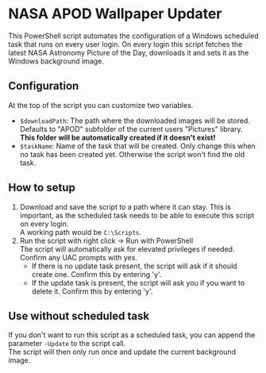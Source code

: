 # NASA APOD Wallpaper Updater
This PowerShell script automates the configuration of a Windows scheduled task that runs on every user login.
On every login this script fetches the latest NASA Astronomy Picture of the Day, downloads it and sets it as the Windows background image.

## Configuration
At the top of the script you can customize two variables.    
* `$downloadPath`: The path where the downloaded images will be stored. Defaults to "APOD" subfolder of the current users "Pictures" library.   
**This folder will be automatically created if it doesn't exist!**
* `$taskName`: Name of the task that will be created. Only change this when no task has been created yet. Otherwise the script won't find the old task.

## How to setup
1. Download and save the script to a path where it can stay. This is important, as the scheduled task needs to be able to execute this script on every login.  
A working path would be `C:\Scripts`.
2. Run the script with right click -> Run with PowerShell   
The script will automatically ask for elevated privileges if needed. Confirm any UAC prompts with yes.
    * If there is no update task present, the script will ask if it should create one. Confirm this by entering 'y'.   
    * If the update task is present, the script will ask you if you want to delete it. Confirm this by entering 'y'.

## Use without scheduled task
If you don't want to run this script as a scheduled task, you can append the parameter `-Update` to the script call.   
The script will then only run once and update the current background image.
